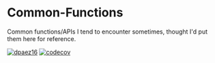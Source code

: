 # Common-Functions
Common functions/APIs I tend to encounter sometimes, thought I'd put them here for reference.

[![dpaez16](https://circleci.com/gh/dpaez16/Common-Functions.svg?style=svg)](https://app.circleci.com/pipelines/github/dpaez16/Common-Functions)
[![codecov](https://codecov.io/gh/dpaez16/Common-Functions/branch/master/graph/badge.svg?token=UWBFVSSAHI)](https://codecov.io/gh/dpaez16/Common-Functions)
